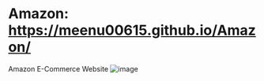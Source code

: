 # Amazon: https://meenu00615.github.io/Amazon/
Amazon E-Commerce Website
![image](https://github.com/Meenu00615/Amazon/assets/149779716/b8a396ef-6772-479d-8778-e083358f1405)
